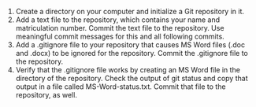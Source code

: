 1. Create a directory on your computer and initialize a Git repository in it.
2. Add a text file to the repository, which contains your name and matriculation number. Commit the text file to the repository. Use meaningful commit messages for this and all following commits.
3.  Add a .gitignore file to your repository that causes MS Word files (.doc and .docx) to be ignored for the repository. Commit the .gitignore file to the repository.
4. Verify that the .gitignore file works by creating an MS Word file in the directory of the repository. Check the output of git status and copy that output in a file called MS-Word-status.txt. Commit that file to the repository, as well.
